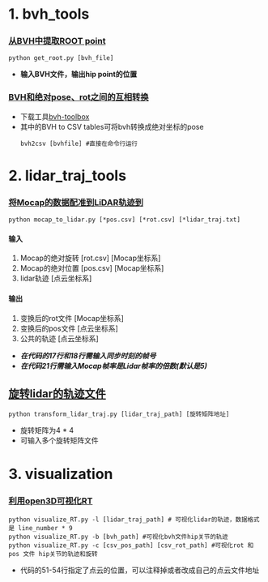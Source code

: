 
# 1. bvh_tools
### [从BVH中提取ROOT point](bvh_tools/get_root.py)
```
python get_root.py [bvh_file]
```
- **输入BVH文件，输出hip point的位置**
### [BVH和绝对pose、rot之间的互相转换](https://github.com/OlafHaag/bvh-toolbox)
- 下载工具[bvh-toolbox](https://github.com/OlafHaag/bvh-toolbox)
- 其中的BVH to CSV tables可将bvh转换成绝对坐标的pose
    ```
    bvh2csv [bvhfile] #直接在命令行运行
    ```
# 2. lidar_traj_tools
### [将Mocap的数据配准到LiDAR轨迹到](lidar_traj_tools/mocap_to_lidar.py)
```
python mocap_to_lidar.py [*pos.csv] [*rot.csv] [*lidar_traj.txt]
```
#### 输入
1. Mocap的绝对旋转 [rot.csv] [Mocap坐标系]
2. Mocap的绝对位置 [pos.csv] [Mocap坐标系]
3. lidar轨迹 [点云坐标系]
####  输出
1. 变换后的rot文件 [Mocap坐标系]
2. 变换后的pos文件 [点云坐标系]
3. 公共的轨迹 [点云坐标系]

- ***在代码的17行和18行需输入同步时刻的帧号***
- ***在代码21行需输入Mocap帧率是Lidar帧率的倍数(默认是5)***

## [旋转lidar的轨迹文件](lidar_traj_tools/transform_lidar_traj.py)
```
python transform_lidar_traj.py [lidar_traj_path] [旋转矩阵地址]
```
* 旋转矩阵为4 * 4
* 可输入多个旋转矩阵文件
# 3. visualization
### [利用open3D可视化RT](visualization/visualize_RT.py)
```
python visualize_RT.py -l [lidar_traj_path] # 可视化lidar的轨迹，数据格式是 line_number * 9
python visualize_RT.py -b [bvh_path] #可视化bvh文件hip关节的轨迹
python visualize_RT.py -c [csv_pos_path] [csv_rot_path] #可视化rot 和 pos 文件 hip关节的轨迹和旋转
```
* 代码的51-54行指定了点云的位置，可以注释掉或者改成自己的点云文件地址
